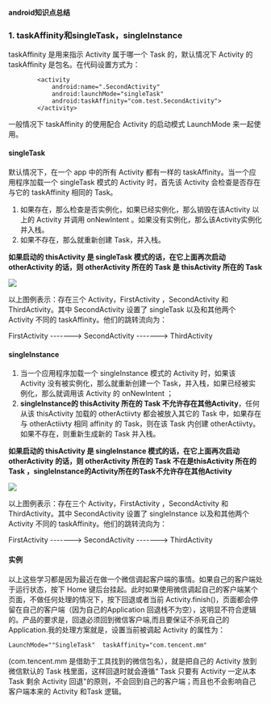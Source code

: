 #### android知识点总结

### **1. taskAffinity和singleTask，singleInstance**

taskAffinity 是用来指示 Activity 属于哪一个 Task 的，默认情况下 Activity 的 taskAffinity
是包名。在代码设置方式为：

```
		<activity
            android:name=".SecondActivity"
            android:launchMode="singleTask"
            android:taskAffinity="com.test.SecondActivity">
        </activity>
```

一般情况下 taskAffinity 的使用配合 Activity 的启动模式 LaunchMode 来一起使用。

#### **singleTask**

默认情况下，在一个 app 中的所有 Activity 都有一样的 taskAffinity。当一个应用程序加载一个 singleTask
模式的 Activity 时，首先该 Activity 会检查是否存在与它的 taskAffinity 相同的 Task。

1. 如果存在，那么检查是否实例化，如果已经实例化，那么销毁在该Activity 以上的 Activity 并调用
   onNewIntent 。如果没有实例化，那么该Activity实例化并入栈。
2. 如果不存在，那么就重新创建 Task，并入栈。

**如果启动的 thisActivity 是 singleTask 模式的话，在它上面再次启动 otherActivity 的话，则
otherActivity 所在的 Task 是 thisActivity 所在的 Task**

![](http://img.blog.csdn.net/20180410103425499?watermark/2/text/aHR0cDovL2Jsb2cuY3Nkbi5uZXQvbGlqaV94Yw==/font/5a6L5L2T/fontsize/400/fill/I0JBQkFCMA==/dissolve/70/gravity/SouthEast)

以上图例表示：存在三个 Activity，FirstActivity ，SecondActivity 和 ThirdActivity。其中 SecondActivity
设置了 singleTask 以及和其他两个 Activity 不同的 taskAffinity。他们的跳转流向为：

FirstActivity -------> SecondActivity -------> ThirdActivity

#### **singleInstance**

1. 当一个应用程序加载一个 singleInstance 模式的 Activity 时，如果该 Activity 没有被实例化，那么就重新创建一个
   Task，并入栈，如果已经被实例化，那么就调用该 Activity 的 onNewIntent ；
2. **singleInstance的 thisActivity 所在的 Task 不允许存在其他Activity**，任何从该 thisActivity 加载的
   otherActiivty 都会被放入其它的 Task 中，如果存在与 otherActiivty 相同 affinity 的 Task，则在该 Task
   内创建 otherActiivty。如果不存在，则重新生成新的 Task 并入栈。

**如果启动的 thisActivity 是 singleInstance 模式的话，在它上面再次启动 otherActivity 的话，则
otherActivity 所在的 Task 不在是thisActivity 所在的 Task
，singleInstance的Activity所在的Task不允许存在其他Activity**

![](http://img.blog.csdn.net/20180410103440522?watermark/2/text/aHR0cDovL2Jsb2cuY3Nkbi5uZXQvbGlqaV94Yw==/font/5a6L5L2T/fontsize/400/fill/I0JBQkFCMA==/dissolve/70/gravity/SouthEast)

以上图例表示：存在三个 Activity，FirstActivity ，SecondActivity 和 ThirdActivity。其中 SecondActivity
设置了 singleInstance 以及和其他两个 Activity 不同的 taskAffinity。他们的跳转流向为：

FirstActivity -------> SecondActivity -------> ThirdActivity

#### 实例

以上这些学习都是因为最近在做一个微信调起客户端的事情。如果自己的客户端处于运行状态，按下 Home
键后台挂起。此时如果使用微信调起自己的客户端某个页面，不做任何处理的情况下，按下回退或者当前
Activity.finish()，页面都会停留在自己的客户端（因为自己的Application
回退栈不为空），这明显不符合逻辑的。产品的要求是，回退必须回到微信客户端,而且要保证不杀死自己的
Application.我的处理方案就是，设置当前被调起 Activity 的属性为：

```
LaunchMode=""SingleTask"  taskAffinity="com.tencent.mm"
```

(com.tencent.mm 是借助于工具找到的微信包名），就是把自己的 Activity 放到微信默认的 Task 栈里面，这样回退时就会遵循“
Task 只要有 Activity 一定从本 Task 剩余 Activity 回退"的原则，不会回到自己的客户端；而且也不会影响自己客户端本来的
Activity 和Task 逻辑。



